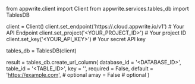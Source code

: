 from appwrite.client import Client
from appwrite.services.tables_db import TablesDB

client = Client()
client.set_endpoint('https://<REGION>.cloud.appwrite.io/v1') # Your API Endpoint
client.set_project('<YOUR_PROJECT_ID>') # Your project ID
client.set_key('<YOUR_API_KEY>') # Your secret API key

tables_db = TablesDB(client)

result = tables_db.create_url_column(
    database_id = '<DATABASE_ID>',
    table_id = '<TABLE_ID>',
    key = '',
    required = False,
    default = 'https://example.com', # optional
    array = False # optional
)
